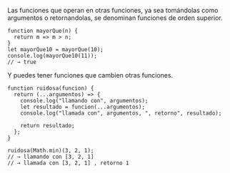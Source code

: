 Las funciones que operan en otras funciones, ya sea tomándolas como argumentos o retornandolas, se denominan funciones de orden superior.


    function mayorQue(n) {
      return m => m > n;
    }
    let mayorQue10 = mayorQue(10);
    console.log(mayorQue10(11));
    // → true

Y puedes tener funciones que cambien otras funciones.


    function ruidosa(funcion) {
      return (...argumentos) => {
        console.log("llamando con", argumentos);
        let resultado = funcion(...argumentos);
        console.log("llamada con", argumentos, ", retorno", resultado);
        
        return resultado;
      };
    }
    
    ruidosa(Math.min)(3, 2, 1);
    // → llamando con [3, 2, 1]
    // → llamada con [3, 2, 1] , retorno 1
